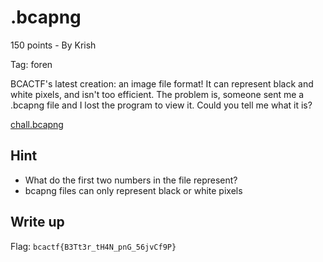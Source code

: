 # .bcapng
150 points - By Krish

Tag: foren

BCACTF's latest creation: an image file format! It can represent black and white pixels, and isn't too efficient. The problem is, someone sent me a .bcapng file and I lost the program to view it. Could you tell me what it is?

[chall.bcapng](chall.bcapng)

## Hint
- What do the first two numbers in the file represent?
- bcapng files can only represent black or white pixels

## Write up


Flag: `bcactf{B3Tt3r_tH4N_pnG_56jvCf9P}`
